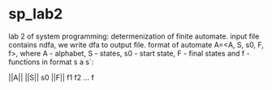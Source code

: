 # sp_lab2
lab 2 of system programming: determenization of finite automate. input file contains ndfa, we write dfa to output file. 
format of automate A=<A, S, s0, F, f>, where A - alphabet, S - states, s0 - start state, F - final states and f - functions in format s a s`:

||A||
||S||
s0
||F|| f1 f2 ...
f
